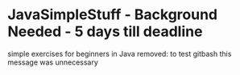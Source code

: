 # JavaSimpleStuff - Background Needed - 5 days till deadline
simple exercises for beginners in Java
removed: to test gitbash
this message was unnecessary

